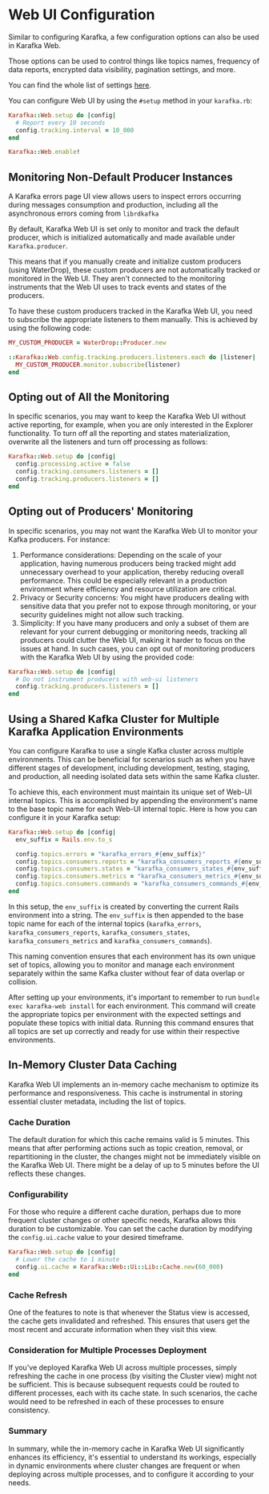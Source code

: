 # Web UI Configuration

Similar to configuring Karafka, a few configuration options can also be used in Karafka Web.

Those options can be used to control things like topics names, frequency of data reports, encrypted data visibility, pagination settings, and more.

You can find the whole list of settings [here](https://github.com/karafka/karafka-web/blob/master/lib/karafka/web/config.rb).

You can configure Web UI by using the `#setup` method in your `karafka.rb`:

```ruby
Karafka::Web.setup do |config|
  # Report every 10 seconds
  config.tracking.interval = 10_000
end

Karafka::Web.enable!
```

## Monitoring Non-Default Producer Instances

A Karafka errors page UI view allows users to inspect errors occurring during messages consumption and production, including all the asynchronous errors coming from `librdkafka`

By default, Karafka Web UI is set only to monitor and track the default producer, which is initialized automatically and made available under `Karafka.producer`.

This means that if you manually create and initialize custom producers (using WaterDrop), these custom producers are not automatically tracked or monitored in the Web UI. They aren't connected to the monitoring instruments that the Web UI uses to track events and states of the producers.

To have these custom producers tracked in the Karafka Web UI, you need to subscribe the appropriate listeners to them manually. This is achieved by using the following code:

```ruby
MY_CUSTOM_PRODUCER = WaterDrop::Producer.new

::Karafka::Web.config.tracking.producers.listeners.each do |listener|
  MY_CUSTOM_PRODUCER.monitor.subscribe(listener)
end
```

## Opting out of All the Monitoring

In specific scenarios, you may want to keep the Karafka Web UI without active reporting, for example, when you are only interested in the Explorer functionality. To turn off all the reporting and states materialization, overwrite all the listeners and turn off processing as follows:

```ruby
Karafka::Web.setup do |config|
  config.processing.active = false
  config.tracking.consumers.listeners = []
  config.tracking.producers.listeners = []
end
```

## Opting out of Producers' Monitoring

In specific scenarios, you may not want the Karafka Web UI to monitor your Kafka producers. For instance:

1. Performance considerations: Depending on the scale of your application, having numerous producers being tracked might add unnecessary overhead to your application, thereby reducing overall performance. This could be especially relevant in a production environment where efficiency and resource utilization are critical.
2. Privacy or Security concerns: You might have producers dealing with sensitive data that you prefer not to expose through monitoring, or your security guidelines might not allow such tracking.
3. Simplicity: If you have many producers and only a subset of them are relevant for your current debugging or monitoring needs, tracking all producers could clutter the Web UI, making it harder to focus on the issues at hand.
In such cases, you can opt out of monitoring producers with the Karafka Web UI by using the provided code:

```ruby
Karafka::Web.setup do |config|
  # Do not instrument producers with web-ui listeners
  config.tracking.producers.listeners = []
end
```

## Using a Shared Kafka Cluster for Multiple Karafka Application Environments

You can configure Karafka to use a single Kafka cluster across multiple environments. This can be beneficial for scenarios such as when you have different stages of development, including development, testing, staging, and production, all needing isolated data sets within the same Kafka cluster.

To achieve this, each environment must maintain its unique set of Web-UI internal topics. This is accomplished by appending the environment's name to the base topic name for each Web-UI internal topic.
Here is how you can configure it in your Karafka setup:

```ruby
Karafka::Web.setup do |config|
  env_suffix = Rails.env.to_s

  config.topics.errors = "karafka_errors_#{env_suffix}"
  config.topics.consumers.reports = "karafka_consumers_reports_#{env_suffix}"
  config.topics.consumers.states = "karafka_consumers_states_#{env_suffix}"
  config.topics.consumers.metrics = "karafka_consumers_metrics_#{env_suffix}"
  config.topics.consumers.commands = "karafka_consumers_commands_#{env_suffix}"
end
```

In this setup, the `env_suffix` is created by converting the current Rails environment into a string. The `env_suffix` is then appended to the base topic name for each of the internal topics (`karafka_errors`, `karafka_consumers_reports`, `karafka_consumers_states`, `karafka_consumers_metrics` and `karafka_consumers_commands`).

This naming convention ensures that each environment has its own unique set of topics, allowing you to monitor and manage each environment separately within the same Kafka cluster without fear of data overlap or collision.

After setting up your environments, it's important to remember to run `bundle exec karafka-web install` for each environment. This command will create the appropriate topics per environment with the expected settings and populate these topics with initial data. Running this command ensures that all topics are set up correctly and ready for use within their respective environments.

## In-Memory Cluster Data Caching

Karafka Web UI implements an in-memory cache mechanism to optimize its performance and responsiveness. This cache is instrumental in storing essential cluster metadata, including the list of topics.

### Cache Duration

The default duration for which this cache remains valid is 5 minutes. This means that after performing actions such as topic creation, removal, or repartitioning in the cluster, the changes might not be immediately visible on the Karafka Web UI. There might be a delay of up to 5 minutes before the UI reflects these changes.

### Configurability

For those who require a different cache duration, perhaps due to more frequent cluster changes or other specific needs, Karafka allows this duration to be customizable. You can set the cache duration by modifying the `config.ui.cache` value to your desired timeframe.

```ruby
Karafka::Web.setup do |config|
  # Lower the cache to 1 minute
  config.ui.cache = Karafka::Web::Ui::Lib::Cache.new(60_000)
end
```

### Cache Refresh

One of the features to note is that whenever the Status view is accessed, the cache gets invalidated and refreshed. This ensures that users get the most recent and accurate information when they visit this view.

### Consideration for Multiple Processes Deployment

If you've deployed Karafka Web UI across multiple processes, simply refreshing the cache in one process (by visiting the Cluster view) might not be sufficient. This is because subsequent requests could be routed to different processes, each with its cache state. In such scenarios, the cache would need to be refreshed in each of these processes to ensure consistency.

### Summary

In summary, while the in-memory cache in Karafka Web UI significantly enhances its efficiency, it's essential to understand its workings, especially in dynamic environments where cluster changes are frequent or when deploying across multiple processes, and to configure it according to your needs.
